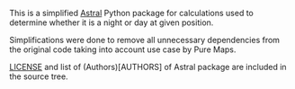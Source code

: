 This is a simplified [Astral](https://github.com/sffjunkie/astral)
Python package for calculations used to determine whether it is a
night or day at given position.

Simplifications were done to remove all unnecessary dependencies from
the original code taking into account use case by Pure Maps.

[LICENSE](LICENSE) and list of (Authors)[AUTHORS] of Astral package
are included in the source tree.
